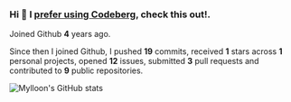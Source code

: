 ### Hi 👋 I [prefer using Codeberg](https://codeberg.org/Mylloon/Mylloon), check this out!.

Joined Github **4** years ago.

Since then I joined Github, I pushed **19** commits, received **1** stars across **1** personal projects, opened **12** issues, submitted **3** pull requests and contributed to **9** public repositories.

![Mylloon's GitHub stats](https://github-readme-stats.vercel.app/api?username=Mylloon&show_icons=true&theme=dracula)
